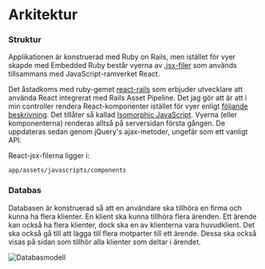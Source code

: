 # Arkitektur 

### Struktur
Applikationen är konstruerad med Ruby on Rails, men istället för vyer skapde med Embedded Ruby består vyerna av [.jsx-filer](https://facebook.github.io/react/docs/jsx-in-depth.html) som används tillsammans med JavaScript-ramverket React. 

Det åstadkoms med ruby-gemet [react-rails](https://github.com/reactjs/react-rails) som erbjuder utvecklare att använda React integrerat med Rails Asset Pipeline. Det jag gör att är att i min controller rendera React-komponenter istället för vyer enligt [följande beskrivning](https://github.com/reactjs/react-rails#rendering-components-instead-of-views). Det tillåter så kallad [Isomorphic JavaScript](https://medium.com/technically-speaking/isomorphic-reactjs-app-with-ruby-on-rails-part-1-server-side-rendering-8438bbb1ea1c#.k0xpa82lf). Vyerna (eller komponenterna) renderas alltså på serversidan första gången. De uppdateras sedan genom jQuery's ajax-metoder, ungefär som ett vanligt API. 

React-jsx-filerna ligger i: 
```
app/assets/javascripts/components
```

### Databas 
Databasen är konstruerad så att en användare ska tillhöra en firma och kunna ha flera klienter. En klient ska kunna tillhöra flera ärenden. Ett ärende kan också ha flera klienter, dock ska en av klienterna vara huvudklient. Det ska också gå till att lägga till flera motparter till ett ärende. Dessa ska också visas på sidan som tillhör alla klienter som deltar i ärendet. 

![Databasmodell](https://github.com/me222wm/1dv42e-me222wm-docs/blob/master/img/Lawfirm%20database%20(1).png)

